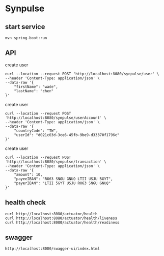 # Synpulse

## start service
```
mvn spring-boot:run
```

## API
create user 
```
curl --location --request POST 'http://localhost:8080/synpulse/user' \
--header 'Content-Type: application/json' \
--data-raw '{
    "firstName": "wade",
    "lastName": "chen"
}'
```

create user 
```
curl --location --request POST 'http://localhost:8080/synpulse/userAccount' \
--header 'Content-Type: application/json' \
--data-raw '{
    "countryCode": "TW",
    "userId": "d021c03d-3ce6-45fb-9be9-d33370f1796c"
}'
```

create user 
```
curl --location --request POST 'http://localhost:8080/synpulse/transaction' \
--header 'Content-Type: application/json' \
--data-raw '{
    "amount": 10,
    "payeeIBAN": "RO63 SNGU GNUQ LTII USJU 5GYT",
    "payerIBAN": "LTII 5GYT USJU RO63 SNGU GNUQ"
}'
```

## health check
```
curl http://localhost:8080/actuator/health
curl http://localhost:8080/actuator/health/liveness
curl http://localhost:8080/actuator/health/readiness
```

## swagger
```
http://localhost:8080/swagger-ui/index.html
```
